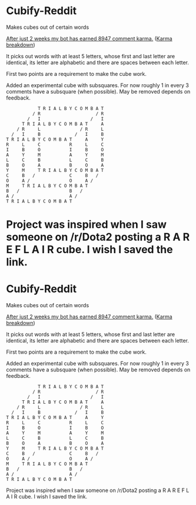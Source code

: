 # Cubify-Reddit
Makes cubes out of certain words

[After just 2 weeks my bot has earned 8947 comment karma.](http://i.imgur.com/FSgfeBc.png) ([Karma breakdown](http://i.imgur.com/3wTsQbn.png))

It picks out words with at least 5 letters, whose first and last letter are identical, its letter are alphabetic and there are spaces between each letter.

First two points are a requirement to make the cube work.

Added an experimental cube with subsquares. For now roughly 1 in every 3 comments have a subsquare (when possible). May be removed depends on feedback.

                T R I A L B Y C O M B A T
              / R                     / R
            /   I                   /   I
          T R I A L B Y C O M B A T     A
        / R     L               / R     L
      /   I     B             /   I     B
    T R I A L B Y C O M B A T     A     Y
    R     L     C           R     L     C
    I     B     O           I     B     O
    A     Y     M           A     Y     M
    L     C     B           L     C     B
    B     O     A           B     O     A
    Y     M     T R I A L B Y C O M B A T
    C     B   /             C     B   /
    O     A /               O     A /
    M     T R I A L B Y C O M B A T
    B   /                   B   /
    A /                     A /
    T R I A L B Y C O M B A T

Project was inspired when I saw someone on /r/Dota2 posting a R A R E F L A I R cube. I wish I saved the link.
=======
# Cubify-Reddit
Makes cubes out of certain words

[After just 2 weeks my bot has earned 8947 comment karma.](http://i.imgur.com/FSgfeBc.png) ([Karma breakdown](http://i.imgur.com/3wTsQbn.png))

It picks out words with at least 5 letters, whose first and last letter are identical, its letter are alphabetic and there are spaces between each letter.

First two points are a requirement to make the cube work.

Added an experimental cube with subsquares. For now roughly 1 in every 3 comments have a subsquare (when possible). May be removed depends on feedback.

                T R I A L B Y C O M B A T
              / R                     / R
            /   I                   /   I
          T R I A L B Y C O M B A T     A
        / R     L               / R     L
      /   I     B             /   I     B
    T R I A L B Y C O M B A T     A     Y
    R     L     C           R     L     C
    I     B     O           I     B     O
    A     Y     M           A     Y     M
    L     C     B           L     C     B
    B     O     A           B     O     A
    Y     M     T R I A L B Y C O M B A T
    C     B   /             C     B   /
    O     A /               O     A /
    M     T R I A L B Y C O M B A T
    B   /                   B   /
    A /                     A /
    T R I A L B Y C O M B A T

Project was inspired when I saw someone on /r/Dota2 posting a R A R E F L A I R cube. I wish I saved the link.
